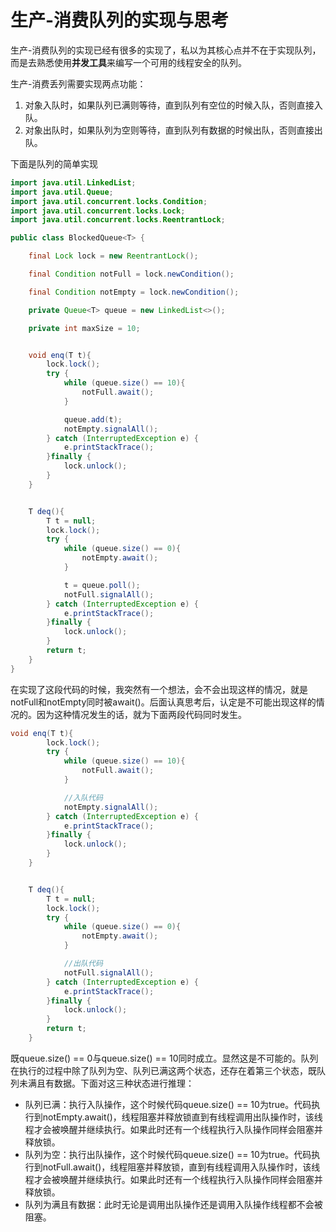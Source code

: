 # 生产-消费队列的实现与思考

生产-消费队列的实现已经有很多的实现了，私以为其核心点并不在于实现队列，而是去熟悉使用**并发工具**来编写一个可用的线程安全的队列。

生产-消费丢列需要实现两点功能：

1. 对象入队时，如果队列已满则等待，直到队列有空位的时候入队，否则直接入队。
2. 对象出队时，如果队列为空则等待，直到队列有数据的时候出队，否则直接出队。

下面是队列的简单实现

```java
import java.util.LinkedList;
import java.util.Queue;
import java.util.concurrent.locks.Condition;
import java.util.concurrent.locks.Lock;
import java.util.concurrent.locks.ReentrantLock;

public class BlockedQueue<T> {

    final Lock lock = new ReentrantLock();

    final Condition notFull = lock.newCondition();

    final Condition notEmpty = lock.newCondition();

    private Queue<T> queue = new LinkedList<>();

    private int maxSize = 10;


    void enq(T t){
        lock.lock();
        try {
            while (queue.size() == 10){
                notFull.await();
            }

            queue.add(t);
            notEmpty.signalAll();
        } catch (InterruptedException e) {
            e.printStackTrace();
        }finally {
            lock.unlock();
        }
    }


    T deq(){
        T t = null;
        lock.lock();
        try {
            while (queue.size() == 0){
                notEmpty.await();
            }

            t = queue.poll();
            notFull.signalAll();
        } catch (InterruptedException e) {
            e.printStackTrace();
        }finally {
            lock.unlock();
        }
        return t;
    }
}
```

在实现了这段代码的时候，我突然有一个想法，会不会出现这样的情况，就是notFull和notEmpty同时被await()。后面认真思考后，认定是不可能出现这样的情况的。因为这种情况发生的话，就为下面两段代码同时发生。

````java
void enq(T t){
        lock.lock();
        try {
            while (queue.size() == 10){
                notFull.await();
            }

            //入队代码
            notEmpty.signalAll();
        } catch (InterruptedException e) {
            e.printStackTrace();
        }finally {
            lock.unlock();
        }
    }


    T deq(){
        T t = null;
        lock.lock();
        try {
            while (queue.size() == 0){
                notEmpty.await();
            }

            //出队代码
            notFull.signalAll();
        } catch (InterruptedException e) {
            e.printStackTrace();
        }finally {
            lock.unlock();
        }
        return t;
    }
````

既queue.size() == 0与queue.size() == 10同时成立。显然这是不可能的。队列在执行的过程中除了队列为空、队列已满这两个状态，还存在着第三个状态，既队列未满且有数据。下面对这三种状态进行推理：

* 队列已满：执行入队操作，这个时候代码queue.size() == 10为true。代码执行到notEmpty.await()，线程阻塞并释放锁直到有线程调用出队操作时，该线程才会被唤醒并继续执行。如果此时还有一个线程执行入队操作同样会阻塞并释放锁。
* 队列为空：执行出队操作，这个时候代码queue.size() == 10为true。代码执行到notFull.await()，线程阻塞并释放锁，直到有线程调用入队操作时，该线程才会被唤醒并继续执行。如果此时还有一个线程执行入队操作同样会阻塞并释放锁。
* 队列为满且有数据：此时无论是调用出队操作还是调用入队操作线程都不会被阻塞。